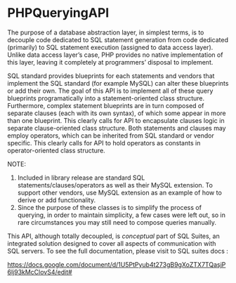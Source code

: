 # PHPQueryingAPI

The purpose of a database abstraction layer, in simplest terms, is to decouple code dedicated to SQL statement generation from code dedicated (primarily)  to SQL statement execution (assigned to data access layer). Unlike data access layer’s case, PHP provides no native implementation of this layer, leaving it completely at programmers’ disposal to implement. 

SQL standard provides blueprints for each statements and vendors that implement the SQL standard (for example MySQL) can alter these blueprints or add their own. The goal of this API  is to implement all of these query blueprints programatically into a statement-oriented class structure. Furthermore, complex statement blueprints are in turn composed of separate clauses (each with its own syntax), of which some appear in more than one blueprint. This clearly calls for API to encapsulate clauses logic in separate clause-oriented class structure. Both statements and clauses may employ operators, which can be inherited from SQL standard or vendor specific. This clearly calls for API to hold operators as constants in operator-oriented class structure.

NOTE: 
1. Included in library release are standard SQL statements/clauses/operators as well as their MySQL extension. To support other vendors, use MySQL extension as an example of how to derive or add functionality.
2. Since the purpose of these classes is to simplify the process of querying, in order to maintain simplicity, a few cases were left out, so in rare circumstances you may still need to compose queries manually.

This API, although totally decoupled, is <i>conceptual</i> part of SQL Suites, an integrated solution designed to cover all aspects of communication with SQL servers. To see the full documentation, please visit to SQL suites docs :

https://docs.google.com/document/d/1U5PtPyub4t273gB9gXoZTX7TQasjP6lj93kMcClovS4/edit# 
